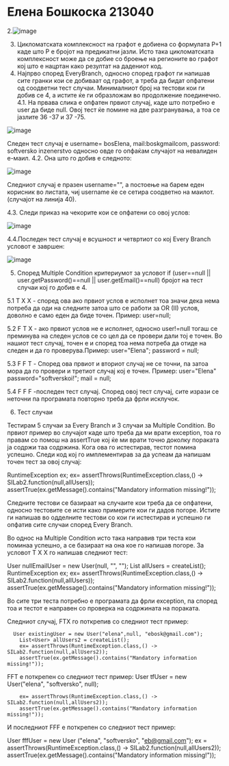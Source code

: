 # Елена Бошкоска 213040

2.![image](https://github.com/elenaboshkoska/SI_2023_lab2_213040/assets/108356236/abf88fc6-8e2a-4a9a-9aa0-849a017aaac6)

3. Цикломатската комплексност на графот е добиена со формулата P+1 каде што P е бројот на предикатни јазли. Исто така цикломатската комплексност може да се добие со броење на регионите во графот кој што е нацртан како резултат на дадениот код.
4. Најпрво според EveryBranch, односно според графот ги напишав сите гранки кои се добиваат од графот, а треба да бидат опфатени од соодветни тест случаи. Минималниот број на тестови кои ги добив се 4, а истите ќе ги образложам во продолжение поединечно.
  4.1. На првава слика е опфатен првиот случај, каде што потребно е user да биде null. Овој тест ќе помине на две разгранувања, а тоа се јазлите 36 -37 и 37 -75.

![image](https://github.com/elenaboshkoska/SI_2023_lab2_213040/assets/108356236/e0562e61-1aff-437c-b955-cea59ecd9e19)

Следен тест случај е username= bosElena, mail:boskgmailcom, password: softversko inzenerstvo односно овде го опфаќам случајот на невалиден е-маил.
  4.2. Она што го добив е следното:
  
![image](https://github.com/elenaboshkoska/SI_2023_lab2_213040/assets/108356236/46356232-7003-4c1b-a6ab-cc1193cb3be9)



Следниот случај е празен username="", а постоење на барем еден корисник во листата, чиј username ќе се сетира соодветно на маилот. (случајот на линија 40).

 4.3. Следи приказ на чекорите кои се опфатени со овој услов:

![image](https://github.com/elenaboshkoska/SI_2023_lab2_213040/assets/108356236/1fee1622-8238-4749-973d-a6642d85359a)

 4.4.Последен тест случај е всушност и четвртиот со кој Every Branch условот е завршен:

![image](https://github.com/elenaboshkoska/SI_2023_lab2_213040/assets/108356236/91eebe1d-8319-48ab-83c0-646b8abc477a)

5. Според Multiple Condition критериумот за условот
if (user==null || user.getPassword()==null || user.getEmail()==null) бројот на тест случаи кој го добив е 4.

5.1 T X X - според ова ако првиот услов е исполнет тоа значи дека нема потреба да оди на следните затоа што се работи за OR (II) услов, доволно е само еден да биде точен. Пример: user=null;

5.2 F T X - ако првиот услов не е исполнет, односно user!=null тогаш се преминува на следен услов се со цел да се провери дали тој е точен. Во нашиот тест случај, точен е и според тоа нема потреба да отиде на следен и да го проверува.Пример: user="Elena"; password = null;

5.3 F F T -  Според ова првиот и вториот случај не се точни, па затоа мора да го провери и третиот случај кој е точен. Пример: user="Elena" password="softverskoi!"; mail = null;

5.4 F F F  -последен тест случај. Според овој тест случај, сите изрази се неточни па програмата повторно треба да фрли исклучок.

6. Тест случаи

Тестирам 5 случаи за Every Branch и 3 случаи за Multiple Condition. 
Во првиот пример во случајот каде што треба да ми врати exception, тоа го правам со помош на assertTrue кој ќе ми врати точно доколку пораката ја содржи таа содржина. Кога ова го истестирав, тестот помина успешно. Следи код кој го имплементирав за да успеам да напишам точен тест за овој случај:

RuntimeException ex;
        ex= assertThrows(RuntimeException.class,() -> SILab2.function(null,allUsers));
        assertTrue(ex.getMessage().contains("Mandatory information missing!"));
        
Следните тестови се базираат на случаите кои треба да се опфатени, односно тестовите се исти како примерите кои ги дадов погоре. Истите ги напишав во одделните тестови со кои ги истестирав и успешно ги опфатив сите случаи според Every Branch.

Во однос на Мultiple Condition исто така направив три теста кои поминаа успешно, а се базираат на она кое го напишав погоре. За условот T X X го напишав следниот тест: 

User nullEmailUser = new User(null, "", "");
        List<User> allUsers = createList();
        RuntimeException ex;
        ex= assertThrows(RuntimeException.class,() -> SILab2.function(null,allUsers));
        assertTrue(ex.getMessage().contains("Mandatory information missing!"));
  
Во сите три теста потребно е програмата да фрли exception, па според тоа и тестот е направен со проверка на содржината на пораката.
  
  Следниот случај, FTX го поткрепив со следниот тест пример:
  
      User existingUser = new User("elena",null, "ebosk@gmail.com");
        List<User> allUsers2 = createList();
        ex= assertThrows(RuntimeException.class,() -> SILab2.function(null,allUsers2));
        assertTrue(ex.getMessage().contains("Mandatory information missing!"));

  FFT е поткрепен со следниот тест пример:
   User tfUser = new User("elena", "softversko", null);

        ex= assertThrows(RuntimeException.class,() -> SILab2.function(null,allUsers2));
        assertTrue(ex.getMessage().contains("Mandatory information missing!"));
  
  И последниот FFF е поткрепен со следниот тест пример:
  
   User fffUser = new User ("elena", "softversko", "eb@gmail.com");
        ex = assertThrows(RuntimeException.class,() -> SILab2.function(null,allUsers2));
        assertTrue(ex.getMessage().contains("Mandatory information missing!"));
  
  
  
  
